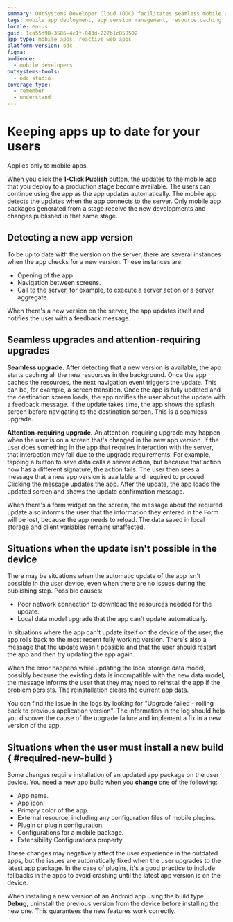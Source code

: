 ```yaml
---
summary: OutSystems Developer Cloud (ODC) facilitates seamless mobile app updates with automatic version detection and resource caching.
tags: mobile app deployment, app version management, resource caching
locale: en-us
guid: 1ca55d98-3586-4c1f-843d-227b1c858502
app_type: mobile apps, reactive web apps
platform-version: odc
figma:
audience:
  - mobile developers
outsystems-tools:
  - odc studio
coverage-type:
  - remember
  - understand
---
```


# Keeping apps up to date for your users

<div class="info" markdown="1">

Applies only to mobile apps.

</div>

When you click the **1-Click Publish** button, the updates to the mobile app that you deploy to a production stage become available. The users can continue using the app as the app updates automatically. The mobile app detects the updates when the app connects to the server. Only mobile app packages generated from a stage receive the new developments and changes published in that same stage.

## Detecting a new app version

To be up to date with the version on the server, there are several instances when the app checks for a new version. These instances are:

* Opening of the app.
* Navigation between screens.
* Call to the server, for example, to execute a server action or a server aggregate.

When there's a new version on the server, the app updates itself and notifies the user with a feedback message.

## Seamless upgrades and attention-requiring upgrades

**Seamless upgrade.** After detecting that a new version is available, the app starts caching all the new resources in the background. Once the app caches the resources, the next navigation event triggers the update. This can be, for example, a screen transition. Once the app is fully updated and the destination screen loads, the app notifies the user about the update with a feedback message. If the update takes time, the app shows the splash screen before navigating to the destination screen. This is a seamless upgrade.

**Attention-requiring upgrade.** An attention-requiring upgrade may happen when the user is on a screen that's changed in the new app version. If the user does something in the app that requires interaction with the server, that interaction may fail due to the upgrade requirements. For example, tapping a button to save data calls a server action, but because that action now has a different signature, the action fails. The user then sees a message that a new app version is available and required to proceed. Clicking the message updates the app. After the update, the app loads the updated screen and shows the update confirmation message.

When there's a form widget on the screen, the message about the required update also informs the user that the information they entered in the Form will be lost, because the app needs to reload. The data saved in local storage and client variables remains unaffected.

## Situations when the update isn't possible in the device

There may be situations when the automatic update of the app isn't possible in the user device, even when there are no issues during the publishing step. Possible causes:

* Poor network connection to download the resources needed for the update.
* Local data model upgrade that the app can't update automatically.
  
In situations where the app can't update itself on the device of the user, the app rolls back to the most recent fully working version. There's also a message that the update wasn't possible and that the user should restart the app and then try updating the app again.

When the error happens while updating the local storage data model, possibly because the existing data is incompatible with the new data model, the message informs the user that they may need to reinstall the app if the problem persists. The reinstallation clears the current app data.

You can find the issue in the logs by looking for "Upgrade failed - rolling back to previous application version". The information in the log should help you discover the cause of the upgrade failure and implement a fix in a new version of the app.

## Situations when the user must install a new build { #required-new-build }

Some changes require installation of an updated app package on the user device. You need a new app build when you **change** one of the following:

* App name.
* App icon.
* Primary color of the app.
* External resource, including any configuration files of mobile plugins.
* Plugin or plugin configuration.
* Configurations for a mobile package.
* Extensibility Configurations property.

These changes may negatively affect the user experience in the outdated apps, but the issues are automatically fixed when the user upgrades to the latest app package. In the case of plugins, it's a good practice to include fallbacks in the apps to avoid crashing until the latest app version is on the device. 

When installing a new version of an Android app using the build type **Debug**, uninstall the previous version from the device before installing the new one. This guarantees the new features work correctly.
